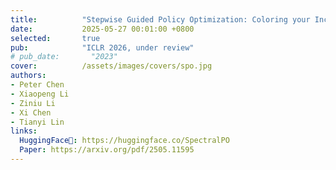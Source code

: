 ```yaml
---
title:          "Stepwise Guided Policy Optimization: Coloring your Incorrect Reasoning in GRPO"
date:           2025-05-27 00:01:00 +0800
selected:       true
pub:            "ICLR 2026, under review"
# pub_date:       "2023"
cover:          /assets/images/covers/spo.jpg
authors:
- Peter Chen
- Xiaopeng Li
- Ziniu Li
- Xi Chen
- Tianyi Lin
links:
  HuggingFace🤗: https://huggingface.co/SpectralPO
  Paper: https://arxiv.org/pdf/2505.11595
---
```

